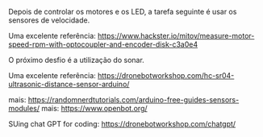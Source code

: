 Depois de controlar os motores e os LED, a tarefa seguinte é usar os sensores de velocidade.

Uma excelente referência: https://www.hackster.io/mitov/measure-motor-speed-rpm-with-optocoupler-and-encoder-disk-c3a0e4

O próximo desfio é a utilização do sonar.

Uma excelente referência: https://dronebotworkshop.com/hc-sr04-ultrasonic-distance-sensor-arduino/

mais: https://randomnerdtutorials.com/arduino-free-guides-sensors-modules/
mais: https://www.openbot.org/

SUing chat GPT for coding: https://dronebotworkshop.com/chatgpt/

